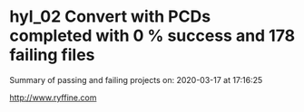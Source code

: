 # hyl_02 Convert with PCDs completed with 0 % success and 178 failing files

Summary of passing and failing projects on: 2020-03-17 at 17:16:25

http://www.ryffine.com
